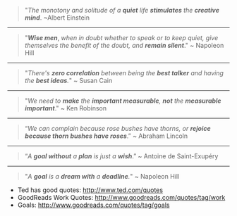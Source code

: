 > "*The monotony and solitude of a **quiet** life
> **stimulates** the **creative mind***. ~Albert Einstein

---
> "***Wise men***, *when in doubt whether to speak or to keep quiet,
> give themselves the benefit of the doubt, and **remain silent***."
~ Napoleon Hill  

---
> "*There's **zero correlation** between being
> the **best talker** and having the **best ideas**.*" ~ Susan Cain

---
> "*We need to **make** the **important measurable**,
> **not** the **measurable important***." ~ Ken Robinson

---
> “*We can complain because rose bushes have thorns,
> or **rejoice because thorn bushes have roses***.” ~ Abraham Lincoln

---
> “*A **goal without** a **plan** is just a **wish***.” ~ Antoine de Saint-Exupéry

---
> "*A **goal** is a **dream with** a **deadline**.*" ~ Napoleon Hill

- Ted has good quotes: http://www.ted.com/quotes
- GoodReads Work Quotes: http://www.goodreads.com/quotes/tag/work
- Goals: http://www.goodreads.com/quotes/tag/goals
